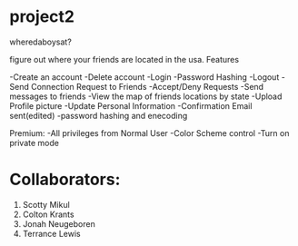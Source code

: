 # project2
wheredaboysat?

figure out where your friends are located in the usa.
Features

-Create an account
-Delete account
-Login
-Password Hashing
-Logout
-Send Connection Request to Friends
-Accept/Deny Requests
-Send messages to friends
-View the map of friends locations by state
-Upload Profile picture
-Update Personal Information
-Confirmation Email sent(edited)
-password hashing and enecoding 

Premium:
-All privileges from Normal User
-Color Scheme control
-Turn on private mode

# Collaborators:
1) Scotty Mikul
2) Colton Krants
3) Jonah Neugeboren
4) Terrance Lewis
